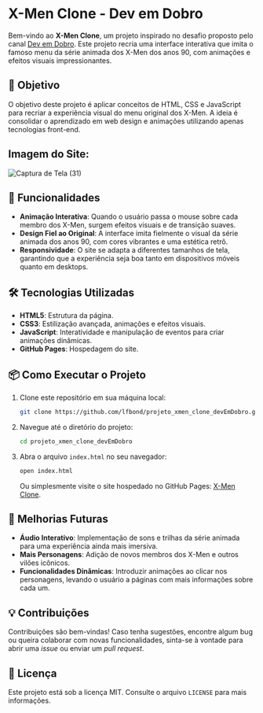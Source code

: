 # X-Men Clone - Dev em Dobro

Bem-vindo ao **X-Men Clone**, um projeto inspirado no desafio proposto pelo canal [Dev em Dobro](https://www.youtube.com/@devemdobro). Este projeto recria uma interface interativa que imita o famoso menu da série animada dos X-Men dos anos 90, com animações e efeitos visuais impressionantes.

## 🎯 Objetivo

O objetivo deste projeto é aplicar conceitos de HTML, CSS e JavaScript para recriar a experiência visual do menu original dos X-Men. A ideia é consolidar o aprendizado em web design e animações utilizando apenas tecnologias front-end.

## Imagem do Site:

![Captura de Tela (31)](https://github.com/lfbond/projeto_xmen_clone_devEmDobro/assets/69223872/1c601df0-3ee4-47a4-a85b-547a70c428c2)

## 🚀 Funcionalidades

- **Animação Interativa**: Quando o usuário passa o mouse sobre cada membro dos X-Men, surgem efeitos visuais e de transição suaves.
- **Design Fiel ao Original**: A interface imita fielmente o visual da série animada dos anos 90, com cores vibrantes e uma estética retrô.
- **Responsividade**: O site se adapta a diferentes tamanhos de tela, garantindo que a experiência seja boa tanto em dispositivos móveis quanto em desktops.

## 🛠️ Tecnologias Utilizadas

- **HTML5**: Estrutura da página.
- **CSS3**: Estilização avançada, animações e efeitos visuais.
- **JavaScript**: Interatividade e manipulação de eventos para criar animações dinâmicas.
- **GitHub Pages**: Hospedagem do site.

## 📦 Como Executar o Projeto

1. Clone este repositório em sua máquina local:
    ```bash
    git clone https://github.com/lfbond/projeto_xmen_clone_devEmDobro.git
    ```

2. Navegue até o diretório do projeto:
    ```bash
    cd projeto_xmen_clone_devEmDobro
    ```

3. Abra o arquivo `index.html` no seu navegador:
    ```bash
    open index.html
    ```
    Ou simplesmente visite o site hospedado no GitHub Pages: [X-Men Clone](https://lfbond.github.io/projeto_xmen_clone_devEmDobro/).

## 🎨 Melhorias Futuras

- **Áudio Interativo**: Implementação de sons e trilhas da série animada para uma experiência ainda mais imersiva.
- **Mais Personagens**: Adição de novos membros dos X-Men e outros vilões icônicos.
- **Funcionalidades Dinâmicas**: Introduzir animações ao clicar nos personagens, levando o usuário a páginas com mais informações sobre cada um.

## 💡 Contribuições

Contribuições são bem-vindas! Caso tenha sugestões, encontre algum bug ou queira colaborar com novas funcionalidades, sinta-se à vontade para abrir uma _issue_ ou enviar um _pull request_.

## 📄 Licença

Este projeto está sob a licença MIT. Consulte o arquivo `LICENSE` para mais informações.


